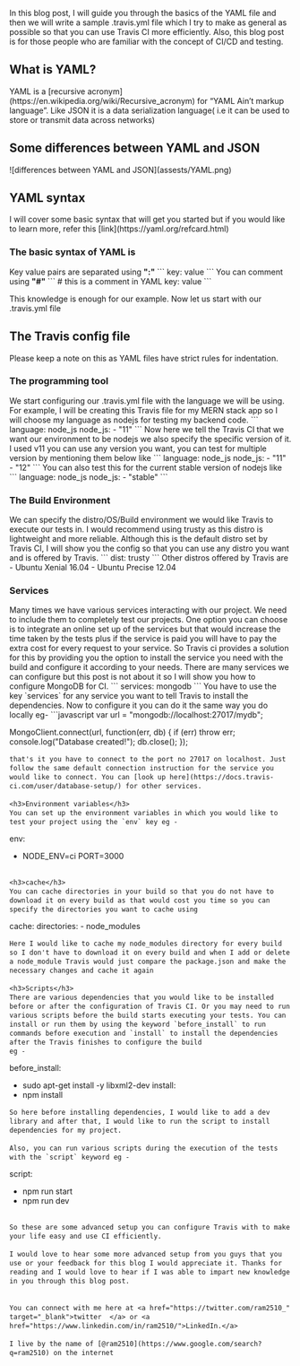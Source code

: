 
In this blog post, I will guide you through the basics of the YAML file and then we will write a sample .travis.yml file which I try to make as general as possible so that you can use Travis CI more efficiently. Also, this blog post is for those people who are familiar with the concept of CI/CD and testing.
 
<h2>What is YAML?</h2>
YAML is a [recursive acronym](https://en.wikipedia.org/wiki/Recursive_acronym) for “YAML Ain’t markup language”. Like JSON it is a data serialization language( i.e it can be used to store or transmit data across networks)

<h2>Some differences between YAML and JSON</h2>
![differences between YAML and JSON](assests/YAML.png)


<h2>YAML syntax</h2>
I will cover some basic syntax that will get you started but if you would like to learn more, refer this [link](https://yaml.org/refcard.html)

<h3>The basic syntax of YAML is </h3>
Key value pairs are separated using <b>":"</b>
```
key: value
```
You can comment using  <b>"#"</b>
```
# this is a comment in YAML
key: value
```

This knowledge is enough for our example. Now let us start with our .travis.yml file 

<h2>The Travis config file</h2>
Please keep a note on this as YAML files have strict rules for indentation.

<h3>The programming tool </h3>
We start configuring our .travis.yml file with the language we will be using. For example, I will be creating this Travis file for my MERN stack app so I will choose my language as nodejs for testing my backend code.
```
language: node_js
node_js:
  - "11"
```
Now here we tell the Travis CI that we want our environment to be nodejs we also specify the specific version of it. I used v11 you can use any version you want, you can test for multiple version by mentioning them below like
```
language: node_js
node_js:
  - "11"
  - "12"
```
You can also test this for the current stable version of nodejs like
```
language: node_js
node_js:
  - "stable"
```

<h3>The Build Environment</h3>
We can specify the distro/OS/Build environment we would like Travis to execute our tests in. I would recommend using trusty as this distro is lightweight and more reliable. Although this is the default distro set by Travis CI, I will show you the config so that you can use any distro you want and is offered by Travis.
```
dist: trusty
```
Other distros offered by Travis are
- Ubuntu Xenial 16.04
- Ubuntu Precise 12.04

<h3>Services</h3>
Many times we have various services interacting with our project. We need to include them to completely test our projects. One option you can choose is to integrate an online set up of the services but that would increase the time taken by the tests plus if the service is paid you will have to pay the extra cost for every request to your service. So Travis ci provides a solution for this by providing you the option to install the service you need with the build and configure it according to your needs.
There are many services we can configure but this post is not about it so 
I will show you how to configure MongoDB for CI.
```
services: mongodb
```
You have to use the key `services` for any service you want to tell Travis to install the dependencies. Now to configure it you can do it the same way you do locally eg-
```javascript
var url = "mongodb://localhost:27017/mydb";

MongoClient.connect(url, function(err, db) {
  if (err) throw err;
  console.log("Database created!");
  db.close();
});
``` 
that's it you have to connect to the port no 27017 on localhost. Just follow the same default connection instruction for the service you would like to connect. You can [look up here](https://docs.travis-ci.com/user/database-setup/) for other services.

<h3>Environment variables</h3>
You can set up the environment variables in which you would like to test your project using the `env` key eg -
```
env:
  - NODE_ENV=ci PORT=3000
```

<h3>cache</h3>
You can cache directories in your build so that you do not have to download it on every build as that would cost you time so you can specify the directories you want to cache using
```
cache:
  directories:
    - node_modules
``` 
Here I would like to cache my node_modules directory for every build so I don't have to download it on every build and when I add or delete a node_module Travis would just compare the package.json and make the necessary changes and cache it again

<h3>Scripts</h3>
There are various dependencies that you would like to be installed before or after the configuration of Travis CI. Or you may need to run various scripts before the build starts executing your tests. You can install or run them by using the keyword `before_install` to run commands before execution and `install` to install the dependencies after the Travis finishes to configure the build
eg -
```
before_install:
  - sudo apt-get install -y libxml2-dev
install:
  - npm install
```
So here before installing dependencies, I would like to add a dev library and after that, I would like to run the script to install dependencies for my project.

Also, you can run various scripts during the execution of the tests with the `script` keyword eg -
```
script:
  - npm run start 
  - npm run dev
```

So these are some advanced setup you can configure Travis with to make your life easy and use CI efficiently.

I would love to hear some more advanced setup from you guys that you use or your feedback for this blog I would appreciate it. Thanks for reading and I would love to hear if I was able to impart new knowledge in you through this blog post.


You can connect with me here at <a href="https://twitter.com/ram2510_" target="_blank">twitter  </a> or <a href="https://www.linkedin.com/in/ram2510/">LinkedIn.</a>

I live by the name of [@ram2510](https://www.google.com/search?q=ram2510) on the internet
